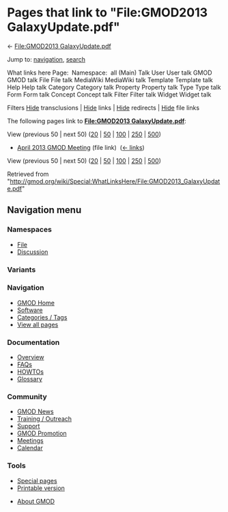 <div id="mw-page-base" class="noprint">

</div>

<div id="mw-head-base" class="noprint">

</div>

<div id="content" class="mw-body" role="main">

<span id="top"></span>

<div id="mw-js-message" style="display:none;">

</div>



# <span dir="auto">Pages that link to "File:GMOD2013 GalaxyUpdate.pdf"</span>

<div id="bodyContent">

<div id="contentSub">

← [File:GMOD2013
GalaxyUpdate.pdf](/wiki/File:GMOD2013_GalaxyUpdate.pdf "File:GMOD2013 GalaxyUpdate.pdf")

</div>

<div id="jump-to-nav" class="mw-jump">

Jump to: [navigation](#mw-navigation), [search](#p-search)

</div>

<div id="mw-content-text">

What links here Page:  Namespace:  all (Main) Talk User User talk GMOD
GMOD talk File File talk MediaWiki MediaWiki talk Template Template talk
Help Help talk Category Category talk Property Property talk Type Type
talk Form Form talk Concept Concept talk Filter Filter talk Widget
Widget talk

Filters
[Hide](/mediawiki/index.php?title=Special:WhatLinksHere/File:GMOD2013_GalaxyUpdate.pdf&hidetrans=1 "Special:WhatLinksHere/File:GMOD2013 GalaxyUpdate.pdf")
transclusions \|
[Hide](/mediawiki/index.php?title=Special:WhatLinksHere/File:GMOD2013_GalaxyUpdate.pdf&hidelinks=1 "Special:WhatLinksHere/File:GMOD2013 GalaxyUpdate.pdf")
links \|
[Hide](/mediawiki/index.php?title=Special:WhatLinksHere/File:GMOD2013_GalaxyUpdate.pdf&hideredirs=1 "Special:WhatLinksHere/File:GMOD2013 GalaxyUpdate.pdf")
redirects \|
[Hide](/mediawiki/index.php?title=Special:WhatLinksHere/File:GMOD2013_GalaxyUpdate.pdf&hideimages=1 "Special:WhatLinksHere/File:GMOD2013 GalaxyUpdate.pdf")
file links

The following pages link to **[File:GMOD2013
GalaxyUpdate.pdf](/wiki/File:GMOD2013_GalaxyUpdate.pdf "File:GMOD2013 GalaxyUpdate.pdf")**:

View (previous 50 \| next 50)
([20](/mediawiki/index.php?title=Special:WhatLinksHere/File:GMOD2013_GalaxyUpdate.pdf&limit=20 "Special:WhatLinksHere/File:GMOD2013 GalaxyUpdate.pdf")
\|
[50](/mediawiki/index.php?title=Special:WhatLinksHere/File:GMOD2013_GalaxyUpdate.pdf&limit=50 "Special:WhatLinksHere/File:GMOD2013 GalaxyUpdate.pdf")
\|
[100](/mediawiki/index.php?title=Special:WhatLinksHere/File:GMOD2013_GalaxyUpdate.pdf&limit=100 "Special:WhatLinksHere/File:GMOD2013 GalaxyUpdate.pdf")
\|
[250](/mediawiki/index.php?title=Special:WhatLinksHere/File:GMOD2013_GalaxyUpdate.pdf&limit=250 "Special:WhatLinksHere/File:GMOD2013 GalaxyUpdate.pdf")
\|
[500](/mediawiki/index.php?title=Special:WhatLinksHere/File:GMOD2013_GalaxyUpdate.pdf&limit=500 "Special:WhatLinksHere/File:GMOD2013 GalaxyUpdate.pdf"))

- [April 2013 GMOD
  Meeting](/wiki/April_2013_GMOD_Meeting "April 2013 GMOD Meeting")
  (file link) ‎ <span class="mw-whatlinkshere-tools">([←
  links](/mediawiki/index.php?title=Special:WhatLinksHere&target=April+2013+GMOD+Meeting "Special:WhatLinksHere"))</span>

View (previous 50 \| next 50)
([20](/mediawiki/index.php?title=Special:WhatLinksHere/File:GMOD2013_GalaxyUpdate.pdf&limit=20 "Special:WhatLinksHere/File:GMOD2013 GalaxyUpdate.pdf")
\|
[50](/mediawiki/index.php?title=Special:WhatLinksHere/File:GMOD2013_GalaxyUpdate.pdf&limit=50 "Special:WhatLinksHere/File:GMOD2013 GalaxyUpdate.pdf")
\|
[100](/mediawiki/index.php?title=Special:WhatLinksHere/File:GMOD2013_GalaxyUpdate.pdf&limit=100 "Special:WhatLinksHere/File:GMOD2013 GalaxyUpdate.pdf")
\|
[250](/mediawiki/index.php?title=Special:WhatLinksHere/File:GMOD2013_GalaxyUpdate.pdf&limit=250 "Special:WhatLinksHere/File:GMOD2013 GalaxyUpdate.pdf")
\|
[500](/mediawiki/index.php?title=Special:WhatLinksHere/File:GMOD2013_GalaxyUpdate.pdf&limit=500 "Special:WhatLinksHere/File:GMOD2013 GalaxyUpdate.pdf"))

</div>

<div class="printfooter">

Retrieved from
"<http://gmod.org/wiki/Special:WhatLinksHere/File:GMOD2013_GalaxyUpdate.pdf>"

</div>

<div id="catlinks" class="catlinks catlinks-allhidden">

</div>

<div class="visualClear">

</div>

</div>

</div>

<div id="mw-navigation">

## Navigation menu

<div id="mw-head">



<div id="left-navigation">

<div id="p-namespaces" class="vectorTabs" role="navigation"
aria-labelledby="p-namespaces-label">

### Namespaces

- <span id="ca-nstab-image"><a href="/wiki/File:GMOD2013_GalaxyUpdate.pdf" accesskey="c"
  title="View the file page [c]">File</a></span>
- <span id="ca-talk"><a
  href="/mediawiki/index.php?title=File_talk:GMOD2013_GalaxyUpdate.pdf&amp;action=edit&amp;redlink=1"
  accesskey="t"
  title="Discussion about the content page [t]">Discussion</a></span>

</div>

<div id="p-variants" class="vectorMenu emptyPortlet" role="navigation"
aria-labelledby="p-variants-label">

### 

### Variants[](#)

<div class="menu">

</div>

</div>

</div>





</div>

</div>

</div>

<div id="mw-panel">

<div id="p-logo" role="banner">

<a href="/wiki/Main_Page"
style="background-image: url(http://gmod.org/images/GMOD-cogs.png);"
title="Visit the main page"></a>

</div>

<div id="p-Navigation" class="portal" role="navigation"
aria-labelledby="p-Navigation-label">

### Navigation

<div class="body">

- <span id="n-GMOD-Home">[GMOD Home](/wiki/Main_Page)</span>
- <span id="n-Software">[Software](/wiki/GMOD_Components)</span>
- <span id="n-Categories-.2F-Tags">[Categories /
  Tags](/wiki/Categories)</span>
- <span id="n-View-all-pages">[View all
  pages](/wiki/Special:AllPages)</span>

</div>

</div>

<div id="p-Documentation" class="portal" role="navigation"
aria-labelledby="p-Documentation-label">

### Documentation

<div class="body">

- <span id="n-Overview">[Overview](/wiki/Overview)</span>
- <span id="n-FAQs">[FAQs](/wiki/Category:FAQ)</span>
- <span id="n-HOWTOs">[HOWTOs](/wiki/Category:HOWTO)</span>
- <span id="n-Glossary">[Glossary](/wiki/Glossary)</span>

</div>

</div>

<div id="p-Community" class="portal" role="navigation"
aria-labelledby="p-Community-label">

### Community

<div class="body">

- <span id="n-GMOD-News">[GMOD News](/wiki/GMOD_News)</span>
- <span id="n-Training-.2F-Outreach">[Training /
  Outreach](/wiki/Training_and_Outreach)</span>
- <span id="n-Support">[Support](/wiki/Support)</span>
- <span id="n-GMOD-Promotion">[GMOD
  Promotion](/wiki/GMOD_Promotion)</span>
- <span id="n-Meetings">[Meetings](/wiki/Meetings)</span>
- <span id="n-Calendar">[Calendar](/wiki/Calendar)</span>

</div>

</div>

<div id="p-tb" class="portal" role="navigation"
aria-labelledby="p-tb-label">

### Tools

<div class="body">

- <span id="t-specialpages"><a href="/wiki/Special:SpecialPages" accesskey="q"
  title="A list of all special pages [q]">Special pages</a></span>
- <span id="t-print"><a
  href="/mediawiki/index.php?title=Special:WhatLinksHere/File:GMOD2013_GalaxyUpdate.pdf&amp;printable=yes"
  rel="alternate" accesskey="p"
  title="Printable version of this page [p]">Printable version</a></span>

</div>

</div>

</div>

</div>

<div id="footer" role="contentinfo">

- <span id="footer-places-about">[About
  GMOD](/wiki/GMOD:About "GMOD:About")</span>

<!-- -->






</div>
